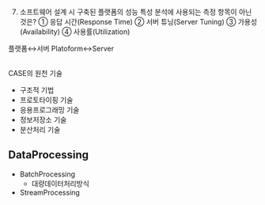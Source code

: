 
##
7. 소프트웨어 설계 시 구축된 플랫폼의 성능 특성 분석에 사용되는 
측정 항목이 아닌 것은?
① 응답 시간(Response Time) 
② 서버 튜닝(Server Tuning) 
③ 가용성(Availability)
④ 사용률(Utilization)


플랫폼↔️서버
Platoform↔️Server


##
CASE의 원천 기술
- 구조적 기법
- 프로토타이핑 기술
- 응용프로그래밍 기술
- 정보저장소 기술
- 분산처리 기술


## DataProcessing
- BatchProcessing
  - 대량데이터처리방식
- StreamProcessing
